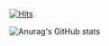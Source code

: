 [![Hits](https://hits.seeyoufarm.com/api/count/incr/badge.svg?url=https%3A%2F%2Fgithub.com%2Ffred16157%2Fhit-counter&count_bg=%2379C83D&title_bg=%23555555&icon=&icon_color=%23E7E7E7&title=%EB%B0%A9%EB%AC%B8%EC%9E%90%EC%88%98&edge_flat=false)](https://hits.seeyoufarm.com)


![Anurag's GitHub stats](https://github-readme-stats.vercel.app/api?username=fred16157&count_private=true&show_icons=true)
